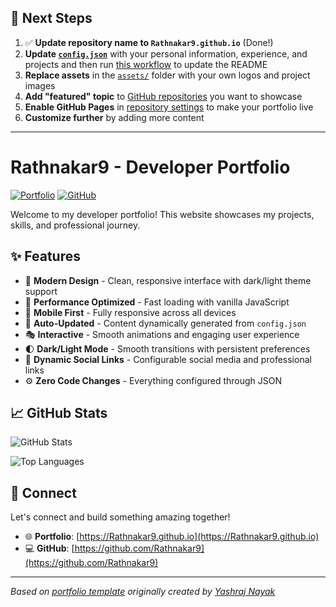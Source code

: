 ## 🚀 Next Steps

1. ✅ **Update repository name to `Rathnakar9.github.io`** (Done!)
2. **Update [`config.json`](https://github.com/Rathnakar9/Rathnakar9.github.io/blob/main/config.json)** with your personal information, experience, and projects and then run [this workflow](https://github.com/Rathnakar9/Rathnakar9.github.io/actions/workflows/update-readme.yml) to update the README
3. **Replace assets** in the [`assets/`](https://github.com/Rathnakar9/Rathnakar9.github.io/tree/main/assets/) folder with your own logos and project images
4. **Add "featured" topic** to [GitHub repositories](https://github.com/Rathnakar9?tab=repositories) you want to showcase
5. **Enable GitHub Pages** in [repository settings](https://github.com/Rathnakar9/Rathnakar9.github.io/settings/pages) to make your portfolio live
6. **Customize further** by adding more content

---

# Rathnakar9 - Developer Portfolio

<div align="left">
  
[![Portfolio](https://img.shields.io/badge/🌐_Visit_Portfolio-Live-brightgreen?style=for-the-badge)](https://Rathnakar9.github.io)
[![GitHub](https://img.shields.io/badge/GitHub-Profile-181717?style=for-the-badge&logo=github)](https://github.com/Rathnakar9)

</div>

Welcome to my developer portfolio! This website showcases my projects, skills, and professional journey.

## ✨ Features

- 🎨 **Modern Design** - Clean, responsive interface with dark/light theme support
- 🚀 **Performance Optimized** - Fast loading with vanilla JavaScript
- 📱 **Mobile First** - Fully responsive across all devices
- 🔄 **Auto-Updated** - Content dynamically generated from `config.json`
- 🎭 **Interactive** - Smooth animations and engaging user experience
- 🌓 **Dark/Light Mode** - Smooth transitions with persistent preferences
- 🔗 **Dynamic Social Links** - Configurable social media and professional links
- ⚙️ **Zero Code Changes** - Everything configured through JSON

## 📈 GitHub Stats

<div align="left">

![GitHub Stats](https://github-readme-stats.vercel.app/api?username=Rathnakar9&theme=dark&hide_border=true&include_all_commits=true&count_private=true)

![Top Languages](https://github-readme-stats.vercel.app/api/top-langs/?username=Rathnakar9&theme=dark&hide_border=true&include_all_commits=true&count_private=true&layout=compact)

</div>

## 🤝 Connect

Let's connect and build something amazing together!

- 🌐 **Portfolio**: [https://Rathnakar9.github.io](https://Rathnakar9.github.io)
- 💻 **GitHub**: [https://github.com/Rathnakar9](https://github.com/Rathnakar9)

---

*Based on [portfolio template](https://github.com/yashrajnayak/developer-portfolio) originally created by [Yashraj Nayak](https://github.com/yashrajnayak)*